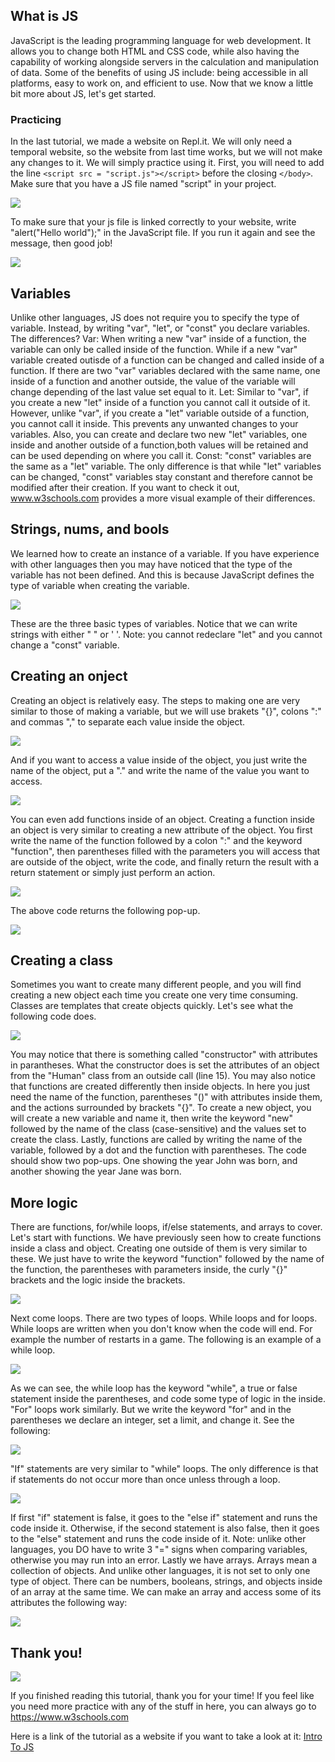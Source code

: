 ## What is JS

JavaScript is the leading programming language for web development. It allows you to change both HTML and CSS code, while also having the capability of working alongside servers in the calculation and manipulation of data.
Some of the benefits of using JS include: being accessible in all platforms, easy to work on, and efficient to use.
Now that we know a little bit more about JS, let's get started.

### Practicing

In the last tutorial, we made a website on Repl.it. We will only need a temporal website, so the website from last time works, but we will not make any changes to it. We will simply practice using it.
First, you will need to add the line `<script src = "script.js"></script>` before the closing `</body>`. Make sure that you have a JS file named "script" in your project.

![](../images/webdev/IntroToJS/image3.png)

To make sure that your js file is linked correctly to your website, write "alert("Hello world");" in the JavaScript file. If you run it again and see the message, then good job!

![](../images/webdev/IntroToJS/image5.png)

## Variables

Unlike other languages, JS does not require you to specify the type of variable. Instead, by writing "var", "let", or "const" you declare variables. The differences?
Var: When writing a new "var" inside of a function, the variable can only be called inside of the function. While if a new "var" variable created outisde of a function can be changed and called inside of a function. If there are two "var" variables declared with the same name, one inside of a function and another outside, the value of the variable will change depending of the last value set equal to it.
Let: Similar to "var", if you create a new "let" inside of a function you cannot call it outside of it. However, unlike "var", if you create a "let" variable outside of a function, you cannot call it inside. This prevents any unwanted changes to your variables. Also, you can create and declare two new "let" variables, one inside and another outside of a function,both values will be retained and can be used depending on where you call it.
Const: "const" variables are the same as a "let" variable. The only difference is that while "let" variables can be changed, "const" variables stay constant and therefore cannot be modified after their creation.
If you want to check it out, www.w3schools.com provides a more visual example of their differences.

## Strings, nums, and bools

We learned how to create an instance of a variable. If you have experience with other languages then you may have noticed that the type of the variable has not been defined. And this is because JavaScript defines the type of variable when creating the variable.

![](../images/webdev/IntroToJS/image9.png)

These are the three basic types of variables. Notice that we can write strings with either " " or ' '.
Note: you cannot redeclare "let" and you cannot change a "const" variable.

## Creating an onject

Creating an object is relatively easy. The steps to making one are very similar to those of making a variable, but we will use brakets "{}", colons ":" and commas "," to separate each value inside the object.

![](../images/webdev/IntroToJS/image12.png)

And if you want to access a value inside of the object, you just write the name of the object, put a "." and write the name of the value you want to access.

![](../images/webdev/IntroToJS/image13.png)

You can even add functions inside of an object. Creating a function inside an object is very similar to creating a new attribute of the object. You first write the name of the function followed by a colon ":" and the keyword "function", then parentheses filled with the parameters you will access that are outside of the object, write the code, and finally return the result with a return statement or simply just perform an action.

![](../images/webdev/IntroToJS/image14.png)

The above code returns the following pop-up.

![](../images/webdev/IntroToJS/image4.png)

## Creating a class

Sometimes you want to create many different people, and you will find creating a new object each time you create one very time consuming. Classes are templates that create objects quickly. Let's see what the following code does.

![](../images/webdev/IntroToJS/image8.png)

You may notice that there is something called "constructor" with attributes in parantheses. What the constructor does is set the attributes of an object from the "Human" class from an outside call (line 15). You may also notice that functions are created differently then inside objects. In here you just need the name of the function, parentheses "()" with attributes inside them, and the actions surrounded by brackets "{}".
To create a new object, you will create a new variable and name it, then write the keyword "new" followed by the name of the class (case-sensitive) and the values set to create the class.
Lastly, functions are called by writing the name of the variable, followed by a dot and the function with parentheses.
The code should show two pop-ups. One showing the year John was born, and another showing the year Jane was born.

## More logic

There are functions, for/while loops, if/else statements, and arrays to cover. Let's start with functions.
We have previously seen how to create functions inside a class and object. Creating one outside of them is very similar to these. We just have to write the keyword "function" followed by the name of the function, the parentheses with parameters inside, the curly "{}" brackets and the logic inside the brackets.

![](../images/webdev/IntroToJS/image6.png)

Next come loops.
There are two types of loops. While loops and for loops. While loops are written when you don't know when the code will end. For example the number of restarts in a game. The following is an example of a while loop.

![](../images/webdev/IntroToJS/image7.png)

As we can see, the while loop has the keyword "while", a true or false statement inside the parentheses, and code some type of logic in the inside.
"For" loops work similarly. But we write the keyword "for" and in the parentheses we declare an integer, set a limit, and change it. See the following:

![](../images/webdev/IntroToJS/image11.png)

"If" statements are very similar to "while" loops. The only difference is that if statements do not occur more than once unless through a loop.

![](../images/webdev/IntroToJS/image10.png)

If first "if" statement is false, it goes to the "else if" statement and runs the code inside it. Otherwise, if the second statement is also false, then it goes to the "else" statement and runs the code inside of it.
Note: unlike other languages, you DO have to write 3 "=" signs when comparing variables, otherwise you may run into an error.
Lastly we have arrays. Arrays mean a collection of objects. And unlike other languages, it is not set to only one type of object. There can be numbers, booleans, strings, and objects inside of an array at the same time.
We can make an array and access some of its attributes the following way:

![](../images/webdev/IntroToJS/image2.png)

## Thank you!

![](../images/webdev/IntroToJS/image1.gif)

If you finished reading this tutorial, thank you for your time!
If you feel like you need more practice with any of the stuff in here, you can always go to <https://www.w3schools.com>

Here is a link of the tutorial as a website if you want to take a look at it:
[Intro To JS](https://lesterhg12.repl.co)

